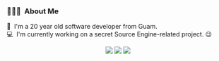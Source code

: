 <!-- ![Banner](https://pbs.twimg.com/profile_banners/1297470880335802368/1721798166/1500x500) -->

<!-- ## 👋 &nbsp;Hey! I'm Bonnie. -->


### 👨🏻‍💻 &nbsp;About Me

🌴 &nbsp;I'm a 20 year old software developer from Guam.\
💻 &nbsp;I'm currently working on a secret Source Engine-related project. 😉


<!-- ### ⚙️ &nbsp;GitHub Analytics

<p align="center">
<a href="https://github.com/Bonnie39">
  <img height="180em" src="https://github-readme-stats-eight-theta.vercel.app/api?username=Bonnie39&show_icons=true&theme=algolia&include_all_commits=true&count_private=true"/>
  <img height="180em" src="https://github-readme-stats-eight-theta.vercel.app/api/top-langs/?username=Bonnie39&layout=compact&langs_count=8&theme=algolia"/>
</a>
</p> -->


<!-- ### 🤝🏻 &nbsp;Connect with Me -->

<p align="center">
<a href="https://bonnie39.github.io/"><img src="https://img.shields.io/badge/-bonnie39.github.io-55288f?style=flat&logo=Google-Chrome&logoColor=white"/></a>
<a href="https://www.youtube.com/@BonnieDev"><img src="https://img.shields.io/badge/-BonnieDev-f20202?style=flat&logo=YouTube&logoColor=white"/></a>
<!-- <a href="https://instagram.com/dev.bonnie"><img src="https://img.shields.io/badge/-@dev.bonnie_-C13584?style=flat&logo=Instagram&logoColor=white"/></a> -->
<a href="https://x.com/dev_bonnie"><img src="https://img.shields.io/badge/-@dev_bonnie-000000?style=flat&logo=X&logoColor=white"/></a>
</p>
